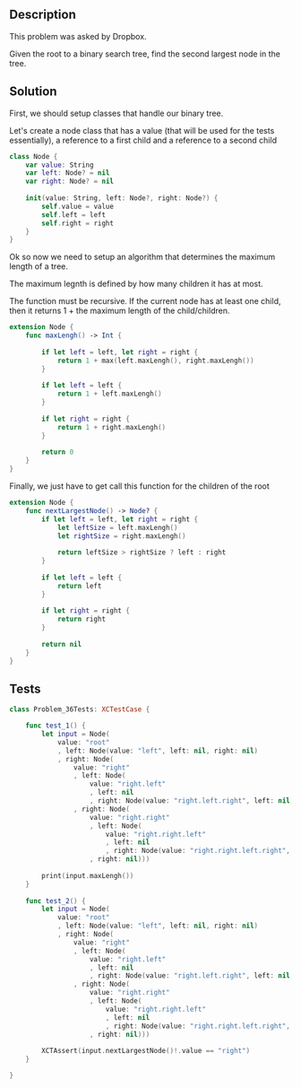 ## Description

This problem was asked by Dropbox.

Given the root to a binary search tree, find the second largest node in the tree.

## Solution

First, we should setup classes that handle our binary tree.
 
Let's create a node class that has a value (that will be used for the tests essentially), a reference to a first child and a reference to a second child

```swift
class Node {
    var value: String
    var left: Node? = nil
    var right: Node? = nil
    
    init(value: String, left: Node?, right: Node?) {
        self.value = value
        self.left = left
        self.right = right
    }
}
```

Ok so now we need to setup an algorithm that determines the maximum length of a tree.
 
The maximum legnth is defined by how many children it has at most.

The function must be recursive. If the current node has at least one child, then it returns 1 + the maximum length of the child/children.

```swift
extension Node {
    func maxLengh() -> Int {
        
        if let left = left, let right = right {
            return 1 + max(left.maxLengh(), right.maxLengh())
        }
        
        if let left = left {
            return 1 + left.maxLengh()
        }
        
        if let right = right {
            return 1 + right.maxLengh()
        }
        
        return 0
    }
}
```

Finally, we just have to get call this function for the children of the root

```swift
extension Node {
    func nextLargestNode() -> Node? {
        if let left = left, let right = right {
            let leftSize = left.maxLengh()
            let rightSize = right.maxLengh()
            
            return leftSize > rightSize ? left : right
        }
        
        if let left = left {
            return left
        }
        
        if let right = right {
            return right
        }
        
        return nil
    }
}
```

## Tests

```swift
class Problem_36Tests: XCTestCase {

    func test_1() {
        let input = Node(
            value: "root"
            , left: Node(value: "left", left: nil, right: nil)
            , right: Node(
                value: "right"
                , left: Node(
                    value: "right.left"
                    , left: nil
                    , right: Node(value: "right.left.right", left: nil, right: nil))
                , right: Node(
                    value: "right.right"
                    , left: Node(
                        value: "right.right.left"
                        , left: nil
                        , right: Node(value: "right.right.left.right", left: nil, right: nil))
                    , right: nil)))
        
        print(input.maxLengh())
    }
    
    func test_2() {
        let input = Node(
            value: "root"
            , left: Node(value: "left", left: nil, right: nil)
            , right: Node(
                value: "right"
                , left: Node(
                    value: "right.left"
                    , left: nil
                    , right: Node(value: "right.left.right", left: nil, right: nil))
                , right: Node(
                    value: "right.right"
                    , left: Node(
                        value: "right.right.left"
                        , left: nil
                        , right: Node(value: "right.right.left.right", left: nil, right: nil))
                    , right: nil)))
        
        XCTAssert(input.nextLargestNode()!.value == "right")
    }

}
```
